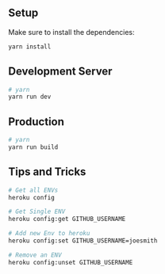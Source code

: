 ## Setup

Make sure to install the dependencies:

```bash
yarn install
```

## Development Server

```bash
# yarn
yarn run dev
```

## Production

```bash
# yarn
yarn run build
```

## Tips and Tricks

```bash
# Get all ENVs
heroku config

# Get Single ENV
heroku config:get GITHUB_USERNAME

# Add new Env to heroku
heroku config:set GITHUB_USERNAME=joesmith

# Remove an ENV
heroku config:unset GITHUB_USERNAME

```
